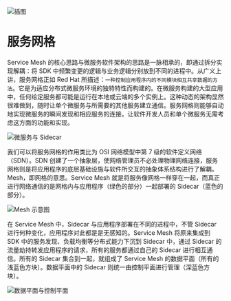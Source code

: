 ![插图](https://s2.ax1x.com/2019/11/02/KLEqv8.jpg)

# 服务网格

Service Mesh 的核心思路与微服务软件架构的思路是一脉相承的，即通过拆分实现解耦：将 SDK 中频繁变更的逻辑与业务逻辑分别放到不同的进程中。从广义上讲，服务网格正如 Red Hat 所描述：`一种控制应用程序内的不同模块相互共享数据的方法`。它是为适应分布式微服务环境的独特特性而构建的。在微服务构建的大型应用中，任何给定服务都可能是运行在本地或云端的多个实例上。这种动态的架构显然很难做到，随时让单个微服务与所需要的其他服务建立通信。服务网格则能够自动地实现微服务的瞬间发现和相应服务的连接。让软件开发人员和单个微服务无需考虑这方面的功能和实现。

![微服务与 Sidecar](https://ww1.sinaimg.cn/large/007rAy9hgy1fz9rs2q0z4j30vi0mp10a.jpg)

我们可以将服务网格的作用类比为 OSI 网络模型中第 7 级的软件定义网络（SDN）。SDN 创建了一个抽象层，使网络管理员不必处理物理网络连接，服务网格则是将应用程序的底层基础设施与软件所交互的抽象体系结构进行了解耦。Mesh，即网格的意思。Service Mesh 就是将服务像网格一样穿在一起，而真正进行网络通信的是网格内与应用程序（绿色的部分）一起部署的 Sidecar（蓝色的部分）。

![Mesh 示意图](https://ngte-superbed.oss-cn-beijing.aliyuncs.com/superbed/2021/07/14/60eeab925132923bf812d675.png)

在 Service Mesh 中，Sidecar 与应用程序部署在不同的进程中，不管 Sidecar 进行何种变化，应用程序对此都是是无感知的。Service Mesh 将原来集成到 SDK 中的服务发现、负载均衡等分布式能力下沉到 Sidecar 中，通过 Sidecar 的流量劫持转发应用程序的请求，所有的服务都通过自己的 Sidecar 进行相互通信。所有的 Sidecar 集合到一起，就组成了 Service Mesh 的数据平面（所有的浅蓝色方块）。数据平面中的 Sidecar 则统一由控制平面进行管理（深蓝色方块）。

![数据平面与控制平面](https://ngte-superbed.oss-cn-beijing.aliyuncs.com/superbed/2021/07/14/60eeabda5132923bf8144fa4.jpg)
